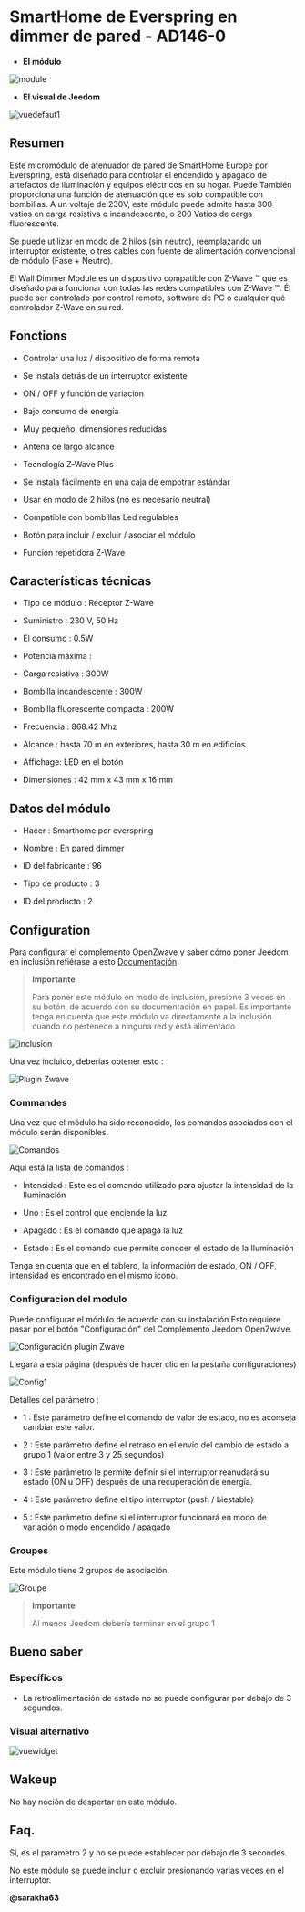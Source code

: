 SmartHome de Everspring en dimmer de pared - AD146-0
================================================

-   **El módulo**

![module](images/smarthomebyeverspring.AD146-0/module.jpg)

-   **El visual de Jeedom**

![vuedefaut1](images/smarthomebyeverspring.AD146-0/vuedefaut1.jpg)

Resumen
------

Este micromódulo de atenuador de pared de SmartHome Europe por
Everspring, está diseñado para controlar el encendido y apagado de
artefactos de iluminación y equipos eléctricos en su hogar. Puede
También proporciona una función de atenuación que es solo
compatible con bombillas. A un voltaje de 230V, este módulo puede
admite hasta 300 vatios en carga resistiva o incandescente, o 200
Vatios de carga fluorescente.

Se puede utilizar en modo de 2 hilos (sin neutro), reemplazando un
interruptor existente, o tres cables con fuente de alimentación convencional de
módulo (Fase + Neutro).

El Wall Dimmer Module es un dispositivo compatible con Z-Wave ™ que es
diseñado para funcionar con todas las redes compatibles con Z-Wave ™. Él
puede ser controlado por control remoto, software de PC o cualquier
qué controlador Z-Wave en su red.

Fonctions
---------

-   Controlar una luz / dispositivo de forma remota

-   Se instala detrás de un interruptor existente

-   ON / OFF y función de variación

-   Bajo consumo de energía

-   Muy pequeño, dimensiones reducidas

-   Antena de largo alcance

-   Tecnología Z-Wave Plus

-   Se instala fácilmente en una caja de empotrar estándar

-   Usar en modo de 2 hilos (no es necesario neutral)

-   Compatible con bombillas Led regulables

-   Botón para incluir / excluir / asociar el módulo

-   Función repetidora Z-Wave

Características técnicas
---------------------------

-   Tipo de módulo : Receptor Z-Wave

-   Suministro : 230 V, 50 Hz

-   El consumo : 0.5W

-   Potencia máxima :

-   Carga resistiva : 300W

-   Bombilla incandescente : 300W

-   Bombilla fluorescente compacta : 200W

-   Frecuencia : 868.42 Mhz

-   Alcance : hasta 70 m en exteriores, hasta 30 m en edificios

-   Affichage: LED en el botón

-   Dimensiones : 42 mm x 43 mm x 16 mm

Datos del módulo
-----------------

-   Hacer : Smarthome por everspring

-   Nombre : En pared dimmer

-   ID del fabricante : 96

-   Tipo de producto : 3

-   ID del producto : 2

Configuration
-------------

Para configurar el complemento OpenZwave y saber cómo poner Jeedom en
inclusión refiérase a esto
[Documentación](https://doc.jeedom.com/es_ES/plugins/automation%20protocol/openzwave/).

> **Importante**
>
> Para poner este módulo en modo de inclusión, presione 3 veces en su
> botón, de acuerdo con su documentación en papel. Es importante
> tenga en cuenta que este módulo va directamente a la inclusión cuando
> no pertenece a ninguna red y está alimentado

![inclusion](images/smarthomebyeverspring.AD146-0/inclusion.jpg)

Una vez incluido, deberías obtener esto :

![Plugin Zwave](images/smarthomebyeverspring.AD146-0/information.jpg)

### Commandes

Una vez que el módulo ha sido reconocido, los comandos asociados con el módulo serán
disponibles.

![Comandos](images/smarthomebyeverspring.AD146-0/commandes.jpg)

Aquí está la lista de comandos :

-   Intensidad : Este es el comando utilizado para ajustar la intensidad de la
    Iluminación

-   Uno : Es el control que enciende la luz

-   Apagado : Es el comando que apaga la luz

-   Estado : Es el comando que permite conocer el estado de la
    Iluminación

Tenga en cuenta que en el tablero, la información de estado, ON / OFF, intensidad es
encontrado en el mismo icono.

### Configuracion del modulo

Puede configurar el módulo de acuerdo con su
instalación Esto requiere pasar por el botón "Configuración" del
Complemento Jeedom OpenZwave.

![Configuración plugin Zwave](images/plugin/bouton_configuration.jpg)

Llegará a esta página (después de hacer clic en la pestaña
configuraciones)

![Config1](images/smarthomebyeverspring.AD146-0/config1.jpg)

Detalles del parámetro :

-   1 : Este parámetro define el comando de valor de estado, no es
    aconseja cambiar este valor.

-   2 : Este parámetro define el retraso en el envío del cambio de estado a
    grupo 1 (valor entre 3 y 25 segundos)

-   3 : Este parámetro le permite definir si el interruptor reanudará su
    estado (ON u OFF) después de una recuperación de energía.

-   4 : Este parámetro define el tipo
    interruptor (push / biestable)

-   5 : Este parámetro define si el interruptor funcionará en
    modo de variación o modo encendido / apagado

### Groupes

Este módulo tiene 2 grupos de asociación.

![Groupe](images/smarthomebyeverspring.AD146-0/groupe.jpg)

> **Importante**
>
> Al menos Jeedom debería terminar en el grupo 1

Bueno saber
------------

### Específicos

-   La retroalimentación de estado no se puede configurar por debajo de 3
    segundos.

### Visual alternativo

![vuewidget](images//smarthomebyeverspring.AD146-0/vuewidget.jpg)

Wakeup
------

No hay noción de despertar en este módulo.

Faq.
------

Sí, es el parámetro 2 y no se puede establecer por debajo de 3
secondes.

No este módulo se puede incluir o excluir presionando varias veces
en el interruptor.

**@sarakha63**

